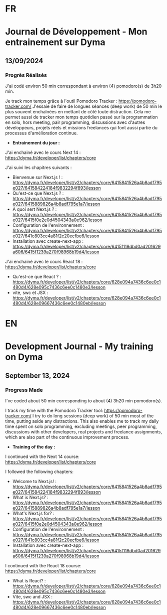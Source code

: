 # FR

# Journal de Développement - Mon entrainement sur Dyma

## 13/09/2024

### Progrès Réalisés

J'ai codé environ 50 min correspondant à environ (4) pomodoro(s) de 3h20 min.

Je track mon temps grâce à l'outil Pomodoro Tracker : https://pomodoro-tracker.com/
J'essaie de faire de longues séances (deep work) de 50 min le plus souvent enchaînées en mettant de côté toute distraction.
Cela me permet aussi de tracker mon temps quotidien passé sur la programmation en solo, hors meeting, pair programming, discussions avec d'autres développeurs, projets réels et missions freelances qui font aussi partie du processus d'amélioration continue.

- **Entrainement du jour :**

J'ai enchainé avec le cours Next 14 : https://dyma.fr/developer/list/chapters/core

J'ai suivi les chapitres suivants :

- Bienvenue sur Next.js ! : https://dyma.fr/developer/list/v2/chapters/core/6415841526a4b8adf795e027/641584224184f9832294f893/lesson
- Qu'est-ce que Next.js ? : https://dyma.fr/developer/list/v2/chapters/core/6415841526a4b8adf795e027/6415889826a4b8adf795e1a7/lesson
- A quoi sert Next.js ? : https://dyma.fr/developer/list/v2/chapters/core/6415841526a4b8adf795e027/6415f0e2e0d4504343a0e962/lesson
- Configuration de l'environnement : https://dyma.fr/developer/list/v2/chapters/core/6415841526a4b8adf795e027/641c803cc4a81f2c20ecfbe6/lesson
- Installation avec create-next-app : https://dyma.fr/developer/list/v2/chapters/core/6415f118dbd0ad201629a606/6415f1239a270f98968b19d4/lesson

J'ai enchainé avec le cours React 18 : https://dyma.fr/developer/list/chapters/core

- Qu'est-ce que React ? : https://dyma.fr/developer/list/v2/chapters/core/628e094a7436c6ee0c1480d4/628e095c7436c6ee0c1480e3/lesson
- vite, swc et JSX : https://dyma.fr/developer/list/v2/chapters/core/628e094a7436c6ee0c1480d4/628e09667436c6ee0c1480eb/lesson

# EN

# Development Journal - My training on Dyma

## September 13, 2024

### Progress Made

I've coded about 50 min corresponding to about (4) 3h20 min pomodoro(s).

I track my time with the Pomodoro Tracker tool: https://pomodoro-tracker.com/ I try to do long sessions (deep work) of 50 min most of the time, putting aside any distractions. This also enables me to track my daily time spent on solo programming, excluding meetings, peer programming, discussions with other developers, real projects and freelance assignments, which are also part of the continuous improvement process.

- **Training of the day :**

I continued with the Next 14 course: https://dyma.fr/developer/list/chapters/core

I followed the following chapters:

- Welcome to Next.js! : https://dyma.fr/developer/list/v2/chapters/core/6415841526a4b8adf795e027/641584224184f9832294f893/lesson
- What is Next.js? : https://dyma.fr/developer/list/v2/chapters/core/6415841526a4b8adf795e027/6415889826a4b8adf795e1a7/lesson
- What's Next.js for? : https://dyma.fr/developer/list/v2/chapters/core/6415841526a4b8adf795e027/6415f0e2e0d4504343a0e962/lesson
- Configuration de l'environnement : https://dyma.fr/developer/list/v2/chapters/core/6415841526a4b8adf795e027/641c803cc4a81f2c20ecfbe6/lesson
- Installation avec create-next-app : https://dyma.fr/developer/list/v2/chapters/core/6415f118dbd0ad201629a606/6415f1239a270f98968b19d4/lesson

I continued with the React 18 course: https://dyma.fr/developer/list/chapters/core

- What is React? : https://dyma.fr/developer/list/v2/chapters/core/628e094a7436c6ee0c1480d4/628e095c7436c6ee0c1480e3/lesson
- Vite, swc and JSX : https://dyma.fr/developer/list/v2/chapters/core/628e094a7436c6ee0c1480d4/628e09667436c6ee0c1480eb/lesson
